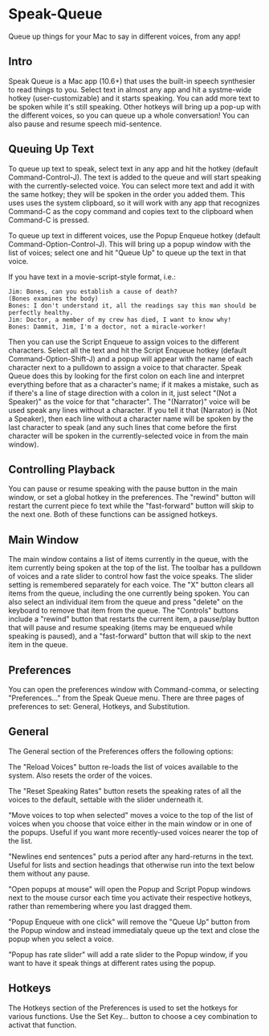 Speak-Queue
===========

Queue up things for your Mac to say in different voices, from any app!

Intro
-----
Speak Queue is a Mac app (10.6+) that uses the built-in speech synthesier to read things to you.  Select text in almost any app and hit a systme-wide hotkey (user-customizable) and it starts speaking.  You can add more text to be spoken while it's still speaking.  Other hotkeys will bring up a pop-up with the different voices, so you can queue up a whole conversation!  You can also pause and resume speech mid-sentence. 

Queuing Up Text
---------------
To queue up text to speak, select text in any app and hit the hotkey (default Command-Control-J).  The text is added to the queue and will start speaking with the currently-selected voice.  You can select more text and add it with the same hotkey; they will be spoken in the order you added them.  This uses uses the system clipboard, so it will work with any app that recognizes Command-C as the copy command and copies text to the clipboard when Command-C is pressed.

To queue up text in different voices, use the Popup Enqueue hotkey (default Command-Option-Control-J).  This will bring up a popup window with the list of voices; select one and hit "Queue Up" to queue up the text in that voice.

If you have text in a movie-script-style format, i.e.:

    Jim: Bones, can you establish a cause of death?
    (Bones examines the body)
    Bones: I don't understand it, all the readings say this man should be perfectly healthy.
    Jim: Doctor, a member of my crew has died, I want to know why!
    Bones: Dammit, Jim, I'm a doctor, not a miracle-worker!

Then you can use the Script Enqueue to assign voices to the different characters.  Select all the text and hit the Script Enqueue hotkey (default Command-Option-Shift-J) and a popup will appear with the name of each character next to a pulldown to assign a voice to that character.  Speak Queue does this by looking for the first colon on each line and interpret everything before that as a character's name; if it makes a mistake, such as if there's a line of stage direction with a colon in it, just select "(Not a Speaker)" as the voice for that "character".  The "(Narrator)" voice will be used speak any lines without a character.  If you tell it that (Narrator) is (Not a Speaker), then each line without a character name will be spoken by the last character to speak (and any such lines that come before the first character will be spoken in the currently-selected voice in from the main window).

Controlling Playback
--------------------
You can pause or resume speaking with the pause button in the main window, or set a global hotkey in the preferences.  The "rewind" button will restart the current piece fo text while the "fast-forward" button will skip to the next one.  Both of these functions can be assigned hotkeys.

Main Window
-----------
The main window contains a list of items currently in the queue, with the item currently being spoken at the top of the list.  The toolbar has a pulldown of voices and a rate slider to control how fast the voice speaks.  The slider setting is remembered separately for each voice.  The "X" button clears all items from the queue, including the one currently being spoken.  You can also select an individual item from the queue and press "delete" on the keyboard to remove that item from the queue.  The "Controls" buttons include a "rewind" button that restarts the current item, a pause/play button that will pause and resume speaking (items may be enqueued while speaking is paused), and a "fast-forward" button that will skip to the next item in the queue.

Preferences
-----------
You can open the preferences window with Command-comma, or selecting "Preferences…" from the Speak Queue menu.  There are three pages of preferences to set: General, Hotkeys, and Substitution.

General
-------
The General section of the Preferences offers the following options:

The "Reload Voices" button re-loads the list of voices available to the system.  Also resets the order of the voices.

The "Reset Speaking Rates" button resets the speaking rates of all the voices to the default, settable with the slider underneath it.

"Move voices to top when selected" moves a voice to the top of the list of voices when you choose that voice either in the main window or in one of the popups.  Useful if you want more recently-used voices nearer the top of the list.

"Newlines end sentences" puts a period after any hard-returns in the text.  Useful for lists and section headings that otherwise run into the text below them without any pause.

"Open popups at mouse" will open the Popup and Script Popup windows next to the mouse cursor each time you activate their respective hotkeys, rather than remembering where you last dragged them.

"Popup Enqueue with one click" will remove the "Queue Up" button from the Popup window and instead immediataly queue up the text and close the popup when you select a voice.

"Popup has rate slider" will add a rate slider to the Popup window, if you want to have it speak things at different rates using the popup.

Hotkeys
-------
The Hotkeys section of the Preferences is used to set the hotkeys for various functions.  Use the Set Key… button to choose a cey combination to activat that function.

